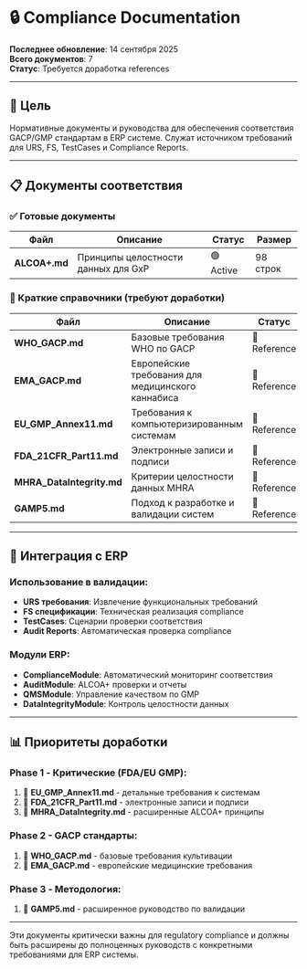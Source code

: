 # 🔒 Compliance Documentation

**Последнее обновление**: 14 сентября 2025  
**Всего документов**: 7  
**Статус**: Требуется доработка references

---

## 🎯 **Цель**

Нормативные документы и руководства для обеспечения соответствия GACP/GMP стандартам в ERP системе. Служат источником требований для URS, FS, TestCases и Compliance Reports.

---

## 📋 **Документы соответствия**

### ✅ Готовые документы

| Файл          | Описание                            | Статус    | Размер   |
| ------------- | ----------------------------------- | --------- | -------- |
| **ALCOA+.md** | Принципы целостности данных для GxP | 🟢 Active | 98 строк |

### 🔶 Краткие справочники (требуют доработки)

| Файл                      | Описание                                          | Статус       | Размер    | Приоритет   |
| ------------------------- | ------------------------------------------------- | ------------ | --------- | ----------- |
| **WHO_GACP.md**           | Базовые требования WHO по GACP                    | 🔴 Reference | 29 строк  | Высокий     |
| **EMA_GACP.md**           | Европейские требования для медицинского каннабиса | 🔴 Reference | 20 строк  | Высокий     |
| **EU_GMP_Annex11.md**     | Требования к компьютеризированным системам        | 🔴 Reference | 26 строк  | Критический |
| **FDA_21CFR_Part11.md**   | Электронные записи и подписи                      | 🔴 Reference | 25 строк  | Критический |
| **MHRA_DataIntegrity.md** | Критерии целостности данных MHRA                  | 🔴 Reference | 53 строки | Высокий     |
| **GAMP5.md**              | Подход к разработке и валидации систем            | 🔴 Reference | 26 строк  | Средний     |

---

## 🔗 **Интеграция с ERP**

### Использование в валидации:

- **URS требования**: Извлечение функциональных требований
- **FS спецификации**: Техническая реализация compliance
- **TestCases**: Сценарии проверки соответствия
- **Audit Reports**: Автоматическая проверка compliance

### Модули ERP:

- **ComplianceModule**: Автоматический мониторинг соответствия
- **AuditModule**: ALCOA+ проверки и отчеты
- **QMSModule**: Управление качеством по GMP
- **DataIntegrityModule**: Контроль целостности данных

---

## 📊 **Приоритеты доработки**

### Phase 1 - Критические (FDA/EU GMP):

1. 🔴 **EU_GMP_Annex11.md** - детальные требования к системам
2. 🔴 **FDA_21CFR_Part11.md** - электронные записи и подписи
3. 🔴 **MHRA_DataIntegrity.md** - расширенные ALCOA+ принципы

### Phase 2 - GACP стандарты:

1. 🔶 **WHO_GACP.md** - базовые требования культивации
2. 🔶 **EMA_GACP.md** - европейские медицинские требования

### Phase 3 - Методология:

1. 🔷 **GAMP5.md** - расширенное руководство по валидации

---

Эти документы критически важны для regulatory compliance и должны быть расширены до полноценных руководств с конкретными требованиями для ERP системы.
